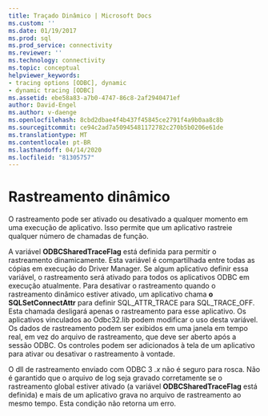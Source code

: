 ```yaml
---
title: Traçado Dinâmico | Microsoft Docs
ms.custom: ''
ms.date: 01/19/2017
ms.prod: sql
ms.prod_service: connectivity
ms.reviewer: ''
ms.technology: connectivity
ms.topic: conceptual
helpviewer_keywords:
- tracing options [ODBC], dynamic
- dynamic tracing [ODBC]
ms.assetid: ebe58a83-a7b0-4747-86c8-2af2940471ef
author: David-Engel
ms.author: v-daenge
ms.openlocfilehash: 8cbd2dbae4f4b437f45845ce2791f4a9b0aa8c8b
ms.sourcegitcommit: ce94c2ad7a50945481172782c270b5b0206e61de
ms.translationtype: MT
ms.contentlocale: pt-BR
ms.lasthandoff: 04/14/2020
ms.locfileid: "81305757"
---
```

# <a name="dynamic-tracing"></a>Rastreamento dinâmico
O rastreamento pode ser ativado ou desativado a qualquer momento em uma execução de aplicativo. Isso permite que um aplicativo rastreie qualquer número de chamadas de função.  
  
 A variável **ODBCSharedTraceFlag** está definida para permitir o rastreamento dinamicamente. Esta variável é compartilhada entre todas as cópias em execução do Driver Manager. Se algum aplicativo definir essa variável, o rastreamento será ativado para todos os aplicativos ODBC em execução atualmente. Para desativar o rastreamento quando o rastreamento dinâmico estiver ativado, um aplicativo chama **o SQLSetConnectAttr** para definir SQL_ATTR_TRACE para SQL_TRACE_OFF. Esta chamada desligará apenas o rastreamento para esse aplicativo. Os aplicativos vinculados ao Odbc32.lib podem modificar o uso desta variável. Os dados de rastreamento podem ser exibidos em uma janela em tempo real, em vez do arquivo de rastreamento, que deve ser aberto após a sessão ODBC. Os controles podem ser adicionados à tela de um aplicativo para ativar ou desativar o rastreamento à vontade.  
  
 O dll de rastreamento enviado com ODBC 3 *.x* não é seguro para rosca. Não é garantido que o arquivo de log seja gravado corretamente se o rastreamento global estiver ativado (a variável **ODBCSharedTraceFlag** está definida) e mais de um aplicativo grava no arquivo de rastreamento ao mesmo tempo. Esta condição não retorna um erro.
